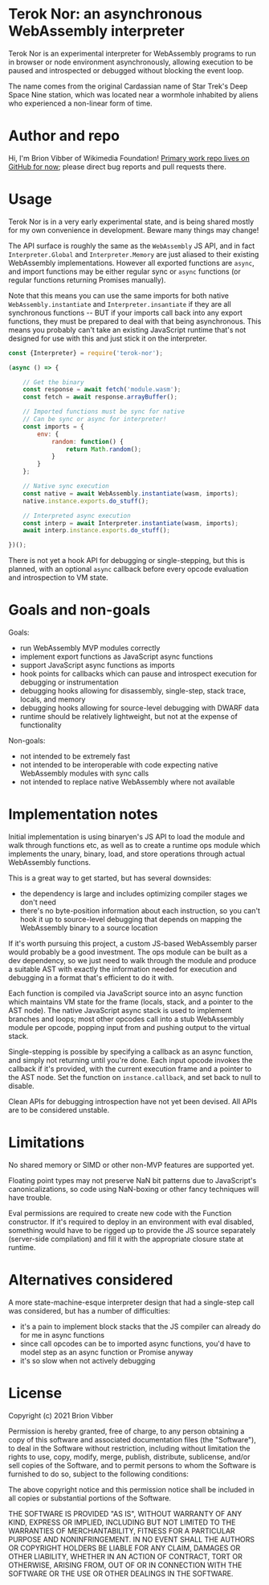 # Terok Nor: an asynchronous WebAssembly interpreter

Terok Nor is an experimental interpreter for WebAssembly programs to run in browser or node environment asynchronously, allowing execution to be paused and introspected or debugged without blocking the event loop.

The name comes from the original Cardassian name of Star Trek's Deep Space Nine station, which was located near a wormhole inhabited by aliens who experienced a non-linear form of time.

# Author and repo

Hi, I'm Brion Vibber of Wikimedia Foundation! [Primary work repo lives on GitHub for now](https://github.com/brion/terok-nor); please direct bug reports and pull requests there.

# Usage

Terok Nor is in a very early experimental state, and is being shared mostly for my own convenience in development. Beware many things may change!

The API surface is roughly the same as the `WebAssembly` JS API, and in fact `Interpreter.Global` and `Interpreter.Memory` are just aliased to their existing WebAssembly implementations. However all exported functions are `async`, and import functions may be either regular sync or `async` functions (or regular functions returning Promises manually).

Note that this means you can use the same imports for both native `WebAssembly.instantiate` and `Interpreter.insantiate` if they are all synchronous functions -- BUT if your imports call back into any export functions, they must be prepared to deal with that being asynchronous. This means you probably can't take an existing JavaScript runtime that's not designed for use with this and just stick it on the interpreter.

```js
const {Interpreter} = require('terok-nor');

(async () => {

    // Get the binary
    const response = await fetch('module.wasm');
    const fetch = await response.arrayBuffer();

    // Imported functions must be sync for native
    // Can be sync or async for interpreter!
    const imports = {
        env: {
            random: function() {
                return Math.random();
            }
        }
    };

    // Native sync execution
    const native = await WebAssembly.instantiate(wasm, imports);
    native.instance.exports.do_stuff();

    // Interpreted async execution
    const interp = await Interpreter.instantiate(wasm, imports);
    await interp.instance.exports.do_stuff();

})();
```

There is not yet a hook API for debugging or single-stepping, but this is planned, with an optional `async` callback before every opcode evaluation and introspection to VM state.

# Goals and non-goals

Goals:
* run WebAssembly MVP modules correctly
* implement export functions as JavaScript async functions
* support JavaScript async functions as imports
* hook points for callbacks which can pause and introspect execution for debugging or instrumentation
* debugging hooks allowing for disassembly, single-step, stack trace, locals, and memory
* debugging hooks allowing for source-level debugging with DWARF data
* runtime should be relatively lightweight, but not at the expense of functionality

Non-goals:
* not intended to be extremely fast
* not intended to be interoperable with code expecting native WebAssembly modules with sync calls
* not intended to replace native WebAssembly where not available

# Implementation notes

Initial implementation is using binaryen's JS API to load the module and walk through functions etc, as well as to create a runtime ops module which implements the unary, binary, load, and store operations through actual WebAssembly functions.

This is a great way to get started, but has several downsides:
* the dependency is large and includes optimizing compiler stages we don't need
* there's no byte-position information about each instruction, so you can't hook it up to source-level debugging that depends on mapping the WebAssembly binary to a source location

If it's worth pursuing this project, a custom JS-based WebAssembly parser would probably be a good investment. The ops module can be built as a dev dependency, so we just need to walk through the module and produce a suitable AST with exactly the information needed for execution and debugging in a format that's efficient to do it with.

Each function is compiled via JavaScript source into an async function which maintains VM state for the frame (locals, stack, and a pointer to the AST node). The native JavaScript async stack is used to implement branches and loops; most other opcodes call into a stub WebAssembly module per opcode, popping input from and pushing output to the virtual stack.

Single-stepping is possible by specifying a callback as an async function, and simply not returning until you're done. Each input opcode invokes the callback if it's provided, with the current execution frame and a pointer to the AST node. Set the function on `instance.callback`, and set back to null to disable.

Clean APIs for debugging introspection have not yet been devised. All APIs are to be considered unstable.

# Limitations

No shared memory or SIMD or other non-MVP features are supported yet.

Floating point types may not preserve NaN bit patterns due to JavaScript's canonicalizations, so code using NaN-boxing or other fancy techniques will have trouble.

Eval permissions are required to create new code with the Function constructor. If it's required to deploy in an environment with eval disabled, something would have to be rigged up to provide the JS source separately (server-side compilation) and fill it with the appropriate closure state at runtime.

# Alternatives considered

A more state-machine-esque interpreter design that had a single-step call was considered, but has a number of difficulties:
* it's a pain to implement block stacks that the JS compiler can already do for me in async functions
* since call opcodes can be to imported async functions, you'd have to model step as an async function or Promise anyway
* it's so slow when not actively debugging

# License

Copyright (c) 2021 Brion Vibber

Permission is hereby granted, free of charge, to any person obtaining a copy of this software and associated documentation files (the "Software"), to deal in the Software without restriction, including without limitation the rights to use, copy, modify, merge, publish, distribute, sublicense, and/or sell copies of the Software, and to permit persons to whom the Software is furnished to do so, subject to the following conditions:

The above copyright notice and this permission notice shall be included in all copies or substantial portions of the Software.

THE SOFTWARE IS PROVIDED "AS IS", WITHOUT WARRANTY OF ANY KIND, EXPRESS OR IMPLIED, INCLUDING BUT NOT LIMITED TO THE WARRANTIES OF MERCHANTABILITY, FITNESS FOR A PARTICULAR PURPOSE AND NONINFRINGEMENT. IN NO EVENT SHALL THE AUTHORS OR COPYRIGHT HOLDERS BE LIABLE FOR ANY CLAIM, DAMAGES OR OTHER LIABILITY, WHETHER IN AN ACTION OF CONTRACT, TORT OR OTHERWISE, ARISING FROM, OUT OF OR IN CONNECTION WITH THE SOFTWARE OR THE USE OR OTHER DEALINGS IN THE SOFTWARE.
